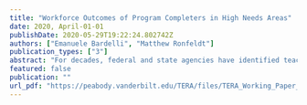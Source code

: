 ```yaml
---
title: "Workforce Outcomes of Program Completers in High Needs Areas"
date: 2020, April-01-01
publishDate: 2020-05-29T19:22:24.802742Z
authors: ["Emanuele Bardelli", "Matthew Ronfeldt"]
publication_types: ["3"]
abstract: "For decades, federal and state agencies have identified teacher shortages in high-needs areas (HNAs), including science, mathematics, and special education, as a critical problem. Many states have implemented policies and practices to recruit HNA endorsed teachers, but little is known about how their workforce outcomes compare with other teachers. Leveraging statewide longitudinal data in Tennessee, we observe that the number of teachers who receive HNA endorsements has increased over time even as the overall number of teachers prepared in the state has declined. HNA teachers are employed at higher rates and retained at similar rates as other teachers. HNA teachers have similar student achievement gains as non-HNA teachers. Though HNA and non-HNA teachers also have similar first-year observation ratings, STEM and special education teachers improve at slower rates subsequently. Overall, findings suggest that efforts in Tennessee to recruit, prepare, and retain teachers with HNA endorsements have mostly been successful."
featured: false
publication: ""
url_pdf: "https://peabody.vanderbilt.edu/TERA/files/TERA_Working_Paper_2020-01.pdf"
---
```


